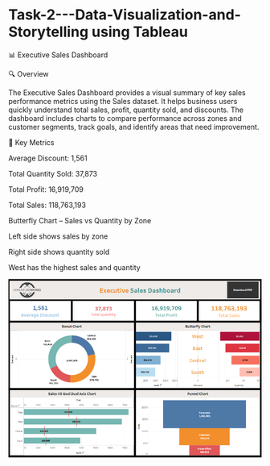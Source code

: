 # Task-2---Data-Visualization-and-Storytelling using Tableau

📊 Executive Sales Dashboard

🔍 Overview

The Executive Sales Dashboard provides a visual summary of key sales performance metrics using the Sales dataset. It helps business users quickly understand total sales, profit, quantity sold, and discounts. The dashboard includes charts to compare performance across zones and customer segments, track goals, and identify areas that need improvement.

📌 Key Metrics

Average Discount: 1,561

Total Quantity Sold: 37,873

Total Profit: 16,919,709

Total Sales: 118,763,193





Butterfly Chart – Sales vs Quantity by Zone

Left side shows sales by zone

Right side shows quantity sold

West has the highest sales and quantity

![image.alt](https://github.com/Saktalmale16/Task-2---Data-Visualization-and-Storytelling/blob/main/Sales%20dashboard.PNG)
